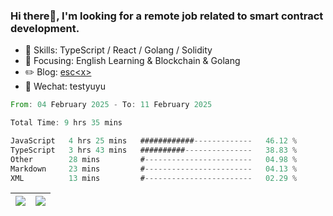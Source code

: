 ### Hi there👋, I'm looking for a remote job related to smart contract development.


- 🔨 Skills: TypeScript / React / Golang / Solidity
- 🎯 Focusing: English Learning & Blockchain & Golang
- ✏️ Blog: [esc\<x\>](https://escx.github.io)
- 💬 Wechat: testyuyu


<!--START_SECTION:waka-->

```rust
From: 04 February 2025 - To: 11 February 2025

Total Time: 9 hrs 35 mins

JavaScript   4 hrs 25 mins   ############-------------   46.12 %
TypeScript   3 hrs 43 mins   ##########---------------   38.83 %
Other        28 mins         #------------------------   04.98 %
Markdown     23 mins         #------------------------   04.13 %
XML          13 mins         #------------------------   02.29 %
```

<!--END_SECTION:waka-->


| <img align="center" src="https://github-readme-stats.vercel.app/api/?username=escX&show_icons=true&theme=buefy&hide_border=true&card_width=500" /> | <img align="center" src="https://github-readme-stats.vercel.app/api/top-langs/?username=escX&layout=compact&theme=buefy&hide_border=true&card_width=500" /> |
| ------------- | ------------- |
